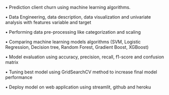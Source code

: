• Prediction client churn using machine learning algorithms.

• Data Engineering, data description, data visualization and univariate analysis with features variable and target

• Performing data pre-processing like categorization and scaling

• Comparing machine learning models algorithms (SVM, Logistic Regression, Decision tree, Random Forest, Gradient Boost, XGBoost)

•	Model evaluation using accuracy, precision, recall, f1-score and confusion matrix

• Tuning best model using GridSearchCV method to increase final model performance

• Deploy model on web application using streamlit, github and heroku
